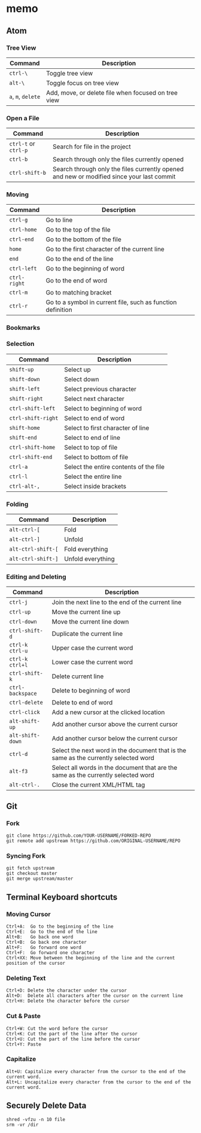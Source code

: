 # memo

## Atom

### Tree View
| Command | Description |
| --- | --- |
| `ctrl-\` | Toggle tree view |
| `alt-\` | Toggle focus on tree view|
| `a`, `m`, `delete` | Add, move, or delete file when focused on tree view|

### Open a File
| Command | Description |
| --- | --- |
| `ctrl-t` or `ctrl-p` | Search for file in the project |
| `ctrl-b` | Search through only the files currently opened |
| `ctrl-shift-b` | Search through only the files currently opened and new or modified since your last commit |

### Moving
| Command | Description |
| --- | --- |
| `ctrl-g` | Go to line |
| `ctrl-home` | Go to the top of the file |
| `ctrl-end` | Go to the bottom of the file |
| `home` | Go to the first character of the current line |
| `end` | Go to the end of the line |
| `ctrl-left` | Go to the beginning of word |
| `ctrl-right` | Go to the end of word |
| `ctrl-m` | Go to matching bracket |
| `ctrl-r` | Go to a symbol in current file, such as function definition |

### Bookmarks

### Selection
| Command | Description |
| --- | --- |
| `shift-up` | Select up |
| `shift-down` | Select down |
| `shift-left` | Select previous character |
| `shift-right` | Select next character |
| `ctrl-shift-left` | Select to beginning of word |
| `ctrl-shift-right` | Select to end of word |
| `shift-home` | Select to first character of line |
| `shift-end` | Select to end of line |
| `ctrl-shift-home` | Select to top of file |
| `ctrl-shift-end` | Select to bottom of file |
| `ctrl-a` | Select the entire contents of the file |
| `ctrl-l` | Select the entire line |
| `ctrl-alt-,` | Select inside brackets |

### Folding
| Command | Description |
| --- | --- |
| `alt-ctrl-[` | Fold |
| `alt-ctrl-]` | Unfold |
| `alt-ctrl-shift-[` | Fold everything |
| `alt-ctrl-shift-]` | Unfold everything |

### Editing and Deleting
| Command | Description |
| --- | --- |
| `ctrl-j` | Join the next line to the end of the current line |
| `ctrl-up` | Move the current line up |
| `ctrl-down` | Move the current line down |
| `ctrl-shift-d` | Duplicate the current line |
| `ctrl-k ctrl-u` | Upper case the current word |
| `ctrl-k ctrl+l` | Lower case the current word |
| `ctrl-shift-k` | Delete current line |
| `ctrl-backspace` | Delete to beginning of word |
| `ctrl-delete` | Delete to end of word |
| `ctrl-click` | Add a new cursor at the clicked location |
| `alt-shift-up` | Add another cursor above the current cursor |
| `alt-shift-down` | Add another cursor below the current cursor |
| `ctrl-d` | Select the next word in the document that is the same as the currently selected word |
| `alt-f3` | Select all words in the document that are the same as the currently selected word |
| `alt-ctrl-.` | Close the current XML/HTML tag |

## Git

### Fork
```
git clone https://github.com/YOUR-USERNAME/FORKED-REPO
git remote add upstream https://github.com/ORIGINAL-USERNAME/REPO
```

### Syncing Fork
```
git fetch upstream
git checkout master
git merge upstream/master
```

## Terminal Keyboard shortcuts

### Moving Cursor
```
Ctrl+A:  Go to the beginning of the line
Ctrl+E:  Go to the end of the line
Alt+B:   Go back one word
Ctrl+B:  Go back one character
Alt+F:   Go forward one word
Ctrl+F:  Go forward one character
Ctrl+XX: Move between the beginning of the line and the current position of the cursor
```

### Deleting Text
```
Ctrl+D: Delete the character under the cursor
Alt+D:  Delete all characters after the cursor on the current line
Ctrl+H: Delete the character before the cursor
``` 

### Cut & Paste
```
Ctrl+W: Cut the word before the cursor
Ctrl+K: Cut the part of the line after the cursor
Ctrl+U: Cut the part of the line before the cursor
Ctrl+Y: Paste
```

### Capitalize
```
Alt+U: Capitalize every character from the cursor to the end of the current word.
Alt+L: Uncapitalize every character from the cursor to the end of the current word.
```

## Securely Delete Data
```
shred -vfzu -n 10 file
srm -vr /dir
```
